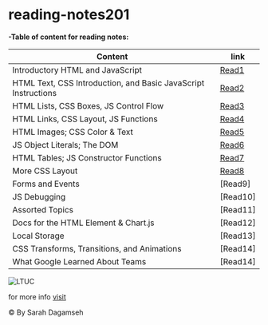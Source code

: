 # reading-notes201

**-Table of content for reading notes:**


|              Content                                            |           link                                                       |
|-----------------------------------------------------------------|----------------------------------------------------------------------|
| Introductory HTML and JavaScript                                | [Read1](https://sarahdagamseh.github.io/reading-notes201/class-01)   |
| HTML Text, CSS Introduction, and Basic JavaScript Instructions  | [Read2](https://sarahdagamseh.github.io/reading-notes201/class-02)   |
| HTML Lists, CSS Boxes, JS Control Flow                          | [Read3](https://sarahdagamseh.github.io/reading-notes201/class-03)   |
| HTML Links, CSS Layout, JS Functions                            | [Read4](https://sarahdagamseh.github.io/reading-notes201/class-04)   |
| HTML Images; CSS Color & Text                                   | [Read5](https://sarahdagamseh.github.io/reading-notes201/class-05)   |
| JS Object Literals; The DOM                                     | [Read6](https://sarahdagamseh.github.io/reading-notes201/class-06)   |
| HTML Tables; JS Constructor Functions                           | [Read7](https://sarahdagamseh.github.io/reading-notes201/class-07)   |
| More CSS Layout                                                 | [Read8](https://sarahdagamseh.github.io/reading-notes201/class-08)   |
| Forms and Events                                                | [Read9]                                                              |   
| JS Debugging                                                    | [Read10]                                                             |
| Assorted Topics                                                 | [Read11]                                                             |
| Docs for the HTML <canvas> Element & Chart.js                   | [Read12]                                                             |
| Local Storage                                                   | [Read13]                                                             |
| CSS Transforms, Transitions, and Animations                     | [Read14]                                                             |
| What Google Learned About Teams                                 | [Read14]                                                             |



![LTUC](https://encrypted-tbn0.gstatic.com/images?q=tbn:ANd9GcSEH-W-BZac_nI5131biOive6HNBOFkPv9N1g&usqp=CAU)

for more info [visit](https://canvas.instructure.com/courses/2598230)

&copy; By Sarah Dagamseh
